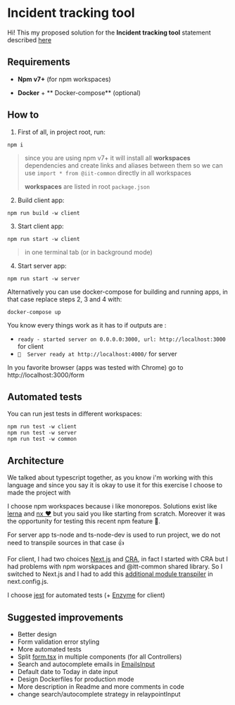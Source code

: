 
# Incident tracking tool
Hi! This my proposed solution for the **Incident tracking tool** statement described [here](./statement.md)


## Requirements

* **Npm v7+** (for npm workspaces)  
  
* **Docker** + ** Docker-compose** (optional)


## How to

 1. First of all, in project root, run:

```
npm i
```

> since you are using npm v7+ it will install all **workspaces** dependencies and create links and aliases between them so we can use `import * from @iit-common` directly in all workspaces
>
>**workspaces** are listed in root `package.json`

 2. Build client app:

```
npm run build -w client
```

 3. Start client app:

```
npm run start -w client
```
> in one terminal tab (or in background mode)

 4. Start server app:
```
npm run start -w server
```

Alternatively you can use docker-compose for building and running apps, in that case replace steps 2, 3 and 4 with:

    docker-compose up

You know every things work as it has to if outputs are :
* `ready - started server on 0.0.0.0:3000, url: http://localhost:3000` for client
*  `🚀  Server ready at http://localhost:4000/` for server

In you favorite browser (apps was tested with Chrome) go to http://localhost:3000/form

## Automated tests
You can run jest tests in different workspaces:
```
npm run test -w client
npm run test -w server
npm run test -w common
```

## Architecture
We talked about typescript together, as you know i'm working with this language and since you say it is okay to use it for this exercise I choose to made the project with

I choose npm workspaces because i like monorepos. Solutions exist like [lerna](https://github.com/lerna/lerna) and [nx ♥️](https://nx.dev/) but you said you like starting from scratch. Moreover it was the opportunity for testing this recent npm feature 🙂.

For server app ts-node and ts-node-dev is used to run project, we do not need to transpile sources in that case 👍

For client, I had two choices [Next.js](https://nextjs.org/) and [CRA](https://create-react-app.dev/docs/getting-started/), in fact I started with CRA but I had problems with npm worskpaces and @itt-common shared library. So I switched to Next.js and I had to add this [additional module transpiler](https://www.npmjs.com/package/next-transpile-modules) in next.config.js.

I choose [jest](https://jestjs.io/fr/) for automated tests (+ [Enzyme](https://enzymejs.github.io/enzyme/) for client)

## Suggested improvements

* Better design
* Form validation error styling
* More automated tests
* Split [form.tsx](./client/pages/form.tsx) in multiple components (for all Controllers)
* Search and autocomplete emails in [EmailsInput](./client/components/EmailsInput.tsx)
* Default date to Today in date input
* Design Dockerfiles for production mode
* More description in Readme and more comments in code
* change search/autocomplete strategy in relaypointInput
